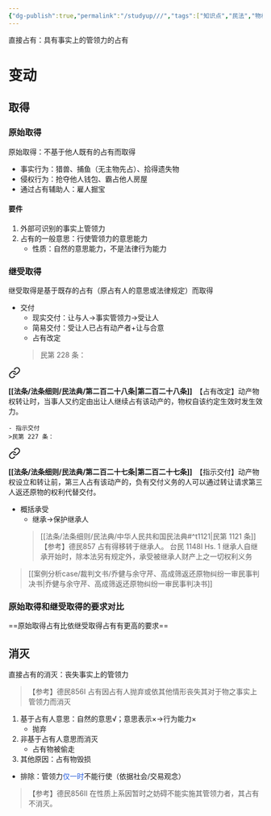 ```yaml
---
{"dg-publish":true,"permalink":"/studyup///","tags":["知识点","民法","物权"]}
---
```


直接占有：具有事实上的管领力的占有
# 变动
## 取得
### 原始取得 
原始取得：不基于他人既有的占有而取得
- 事实行为：猎兽、捕鱼（无主物先占）、拾得遗失物
- 侵权行为：抢夺他人钱包、霸占他人房屋
- 通过占有辅助人：雇人掘宝
#### 要件
1. 外部可识别的事实上管领力
2. 占有的一般意思：行使管领力的意思能力
	- 性质：自然的意思能力，不是法律行为能力
### 继受取得
继受取得是基于既存的占有（原占有人的意思或法律规定）而取得
- 交付
	- 现实交付：让与人→事实管领力→受让人
	- 简易交付：受让人已占有动产者+让与合意
	- 占有改定
	>民第 228 条：
<div class="transclusion internal-embed is-loaded"><a class="markdown-embed-link" href="/////#t228" aria-label="Open link"><svg xmlns="http://www.w3.org/2000/svg" width="24" height="24" viewBox="0 0 24 24" fill="none" stroke="currentColor" stroke-width="2" stroke-linecap="round" stroke-linejoin="round" class="svg-icon lucide-link"><path d="M10 13a5 5 0 0 0 7.54.54l3-3a5 5 0 0 0-7.07-7.07l-1.72 1.71"></path><path d="M14 11a5 5 0 0 0-7.54-.54l-3 3a5 5 0 0 0 7.07 7.07l1.71-1.71"></path></svg></a><div class="markdown-embed">



**[[法条/法条细则/民法典/第二百二十八条\|第二百二十八条]]**　【占有改定】动产物权转让时，当事人又约定由出让人继续占有该动产的，物权自该约定生效时发生效力。 

</div></div>

	- 指示交付
	>民第 227 条：
<div class="transclusion internal-embed is-loaded"><a class="markdown-embed-link" href="/////#t227" aria-label="Open link"><svg xmlns="http://www.w3.org/2000/svg" width="24" height="24" viewBox="0 0 24 24" fill="none" stroke="currentColor" stroke-width="2" stroke-linecap="round" stroke-linejoin="round" class="svg-icon lucide-link"><path d="M10 13a5 5 0 0 0 7.54.54l3-3a5 5 0 0 0-7.07-7.07l-1.72 1.71"></path><path d="M14 11a5 5 0 0 0-7.54-.54l-3 3a5 5 0 0 0 7.07 7.07l1.71-1.71"></path></svg></a><div class="markdown-embed">



**[[法条/法条细则/民法典/第二百二十七条\|第二百二十七条]]**　【指示交付】动产物权设立和转让前，第三人占有该动产的，负有交付义务的人可以通过转让请求第三人返还原物的权利代替交付。 

</div></div>

- 概括承受
	- 继承→保护继承人
	> [[法条/法条细则/民法典/中华人民共和国民法典#^t1121\|民第 1121 条]]
	> 【参考】德民857 占有得移转于继承人。
	> 台民 1148I Hs. 1 继承人自继承开始时，除本法另有规定外，承受被继承人财产上之一切权利义务
	
>[[案例分析case/裁判文书/乔健与余守芹、高成筛返还原物纠纷一审民事判决书\|乔健与余守芹、高成筛返还原物纠纷一审民事判决书]]
### 原始取得和继受取得的要求对比
==原始取得占有比依继受取得占有有更高的要求==
## 消灭
直接占有的消灭：丧失事实上的管领力
>【参考】德民856I 占有因占有人抛弃或依其他情形丧失其对于物之事实上管领力而消灭

1. 基于占有人意思：自然的意思√；意思表示×→行为能力×
	- 抛弃
2. 非基于占有人意思而消灭
	- 占有物被偷走
3. 其他原因：占有物毁损
- 排除：管领力<font color="#245bdb">仅一时</font>不能行使（依据社会/交易观念）
>【参考】德民856II 在性质上系因暂时之妨碍不能实施其管领力者，其占有不消灭。